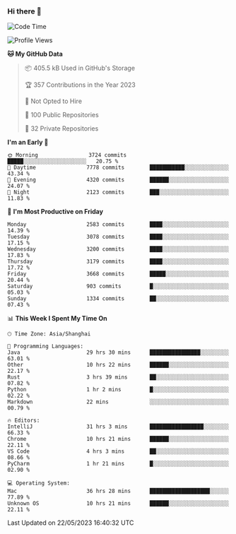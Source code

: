 ### Hi there 👋

<!--
**qbosen/qbosen** is a ✨ _special_ ✨ repository because its `README.md` (this file) appears on your GitHub profile.

Here are some ideas to get you started:

- 🔭 I’m currently working on ...
- 🌱 I’m currently learning ...
- 👯 I’m looking to collaborate on ...
- 🤔 I’m looking for help with ...
- 💬 Ask me about ...
- 📫 How to reach me: ...
- 😄 Pronouns: ...
- ⚡ Fun fact: ...
-->

<!--START_SECTION:waka-->
![Code Time](http://img.shields.io/badge/Code%20Time-2%2C058%20hrs%203%20mins-blue)

![Profile Views](http://img.shields.io/badge/Profile%20Views-16-blue)

**🐱 My GitHub Data** 

> 📦 405.5 kB Used in GitHub's Storage 
 > 
> 🏆 357 Contributions in the Year 2023
 > 
> 🚫 Not Opted to Hire
 > 
> 📜 100 Public Repositories 
 > 
> 🔑 32 Private Repositories 
 > 
**I'm an Early 🐤** 

```text
🌞 Morning                3724 commits        █████░░░░░░░░░░░░░░░░░░░░   20.75 % 
🌆 Daytime                7778 commits        ███████████░░░░░░░░░░░░░░   43.34 % 
🌃 Evening                4320 commits        ██████░░░░░░░░░░░░░░░░░░░   24.07 % 
🌙 Night                  2123 commits        ███░░░░░░░░░░░░░░░░░░░░░░   11.83 % 
```
📅 **I'm Most Productive on Friday** 

```text
Monday                   2583 commits        ████░░░░░░░░░░░░░░░░░░░░░   14.39 % 
Tuesday                  3078 commits        ████░░░░░░░░░░░░░░░░░░░░░   17.15 % 
Wednesday                3200 commits        ████░░░░░░░░░░░░░░░░░░░░░   17.83 % 
Thursday                 3179 commits        ████░░░░░░░░░░░░░░░░░░░░░   17.72 % 
Friday                   3668 commits        █████░░░░░░░░░░░░░░░░░░░░   20.44 % 
Saturday                 903 commits         █░░░░░░░░░░░░░░░░░░░░░░░░   05.03 % 
Sunday                   1334 commits        ██░░░░░░░░░░░░░░░░░░░░░░░   07.43 % 
```


📊 **This Week I Spent My Time On** 

```text
🕑︎ Time Zone: Asia/Shanghai

💬 Programming Languages: 
Java                     29 hrs 30 mins      ████████████████░░░░░░░░░   63.01 % 
Other                    10 hrs 22 mins      ██████░░░░░░░░░░░░░░░░░░░   22.17 % 
Rust                     3 hrs 39 mins       ██░░░░░░░░░░░░░░░░░░░░░░░   07.82 % 
Python                   1 hr 2 mins         █░░░░░░░░░░░░░░░░░░░░░░░░   02.22 % 
Markdown                 22 mins             ░░░░░░░░░░░░░░░░░░░░░░░░░   00.79 % 

🔥 Editors: 
IntelliJ                 31 hrs 3 mins       █████████████████░░░░░░░░   66.33 % 
Chrome                   10 hrs 21 mins      ██████░░░░░░░░░░░░░░░░░░░   22.11 % 
VS Code                  4 hrs 3 mins        ██░░░░░░░░░░░░░░░░░░░░░░░   08.66 % 
PyCharm                  1 hr 21 mins        █░░░░░░░░░░░░░░░░░░░░░░░░   02.90 % 

💻 Operating System: 
Mac                      36 hrs 28 mins      ███████████████████░░░░░░   77.89 % 
Unknown OS               10 hrs 21 mins      ██████░░░░░░░░░░░░░░░░░░░   22.11 % 
```


 Last Updated on 22/05/2023 16:40:32 UTC
<!--END_SECTION:waka-->

